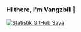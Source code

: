 ### Hi there, I'm Vangzbill👋
[![Statistik GitHub Saya](https://github-readme-stats.vercel.app/api/?username=Vangzbill&count_private=true&theme=tokyonight&show_icons=true)]()
<!--
**Vangzbill/vangzbill** is a ✨ _special_ ✨ repository because its `README.md` (this file) appears on your GitHub profile.

Here are some ideas to get you started:

- 🔭 I’m currently working on ...
- 🌱 I’m currently learning ...
- 👯 I’m looking to collaborate on ...
- 🤔 I’m looking for help with ...
- 💬 Ask me about ...
- 📫 How to reach me: ...
- 😄 Pronouns: ...
- ⚡ Fun fact: ...
-->
